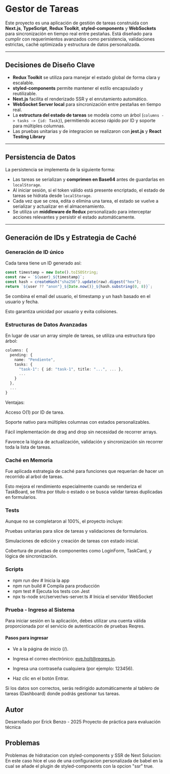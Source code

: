 # Gestor de Tareas

Este proyecto es una aplicación de gestión de tareas construida con **Next.js**, **TypeScript**, **Redux Toolkit**, **styled-components** y **WebSockets** para sincronización en tiempo real entre pestañas. Está diseñado para cumplir con requerimientos avanzados como persistencia, validaciones estrictas, caché optimizada y estructura de datos personalizada.

---

## Decisiones de Diseño Clave

- **Redux Toolkit** se utiliza para manejar el estado global de forma clara y escalable.
- **styled-components** permite mantener el estilo encapsulado y reutilizable.
- **Next.js** facilita el renderizado SSR y el enrutamiento automático.
- **WebSocket Server local** para sincronización entre pestañas en tiempo real.
- La **estructura del estado de tareas** se modela como un árbol (`columns -> tasks -> {id: Task}`), permitiendo acceso rápido por ID y soporte para múltiples columnas.
- Las pruebas unitarias y de integracion se realizaron con **jest.js** y **React Testing Library**

---

## Persistencia de Datos

La persistencia se implementa de la siguiente forma:

- Las tareas se serializan y **comprimen en Base64** antes de guardarlas en `localStorage`.
- Al iniciar sesión, si el token válido está presente encriptado, el estado de tareas se hidrata desde `localStorage`.
- Cada vez que se crea, edita o elimina una tarea, el estado se vuelve a serializar y actualizar en el almacenamiento.
- Se utiliza un **middleware de Redux** personalizado para interceptar acciones relevantes y persistir el estado automáticamente.

---

## Generación de IDs y Estrategia de Caché

### Generación de ID único

Cada tarea tiene un ID generado así:

```ts
const timestamp = new Date().toISOString;
const raw = `${user}_${timestamp}`;
const hash = createHash("sha256").update(raw).digest("hex");
return `${user ?? "anon"}_${Date.now()}_${hash.substring(0, 8)}`;
```

Se combina el email del usuario, el timestamp y un hash basado en el usuario y fecha.

Esto garantiza unicidad por usuario y evita colisiones.

### Estructuras de Datos Avanzadas
En lugar de usar un array simple de tareas, se utiliza una estructura tipo árbol:

```ts
columns: {
  pending: {
    name: "Pendiente",
    tasks: {
      "task-1": { id: "task-1", title: "...", ... },
      ...
    }
  },
  ...
}
```
Ventajas:

Acceso O(1) por ID de tarea.

Soporte nativo para múltiples columnas con estados personalizables.

Fácil implementación de drag and drop sin necesidad de recorrer arrays.

Favorece la lógica de actualización, validación y sincronización sin recorrer toda la lista de tareas.

### Caché en Memoria

Fue aplicada estrategia de caché para funciones que requerian de hacer un recorrido al arbol de tareas.

Esto mejora el rendimiento especialmente cuando se renderiza el TaskBoard, se filtra por titulo o estado o se busca validar tareas duplicadas en formularios.

### Tests
Aunque no se completaron al 100%, el proyecto incluye:

Pruebas unitarias para slice de tareas y validaciones de formularios.

Simulaciones de edición y creación de tareas con estado inicial.

Cobertura de pruebas de componentes como LoginForm, TaskCard, y lógica de sincronización.

### Scripts
 - npm run dev          # Inicia la app
 - npm run build        # Compila para producción
 - npm test             # Ejecuta los tests con Jest
 - npx ts-node src/server/ws-server.ts  # Inicia el servidor WebSocket

### Prueba - Ingreso al Sistema
Para iniciar sesión en la aplicación, debes utilizar una cuenta válida proporcionada por el servicio de autenticación de pruebas Reqres.

#### Pasos para ingresar
- Ve a la página de inicio (/).

- Ingresa el correo electrónico: eve.holt@reqres.in.

- Ingresa una contraseña cualquiera (por ejemplo: 123456).

- Haz clic en el botón Entrar.

Si los datos son correctos, serás redirigido automáticamente al tablero de tareas (Dashboard) donde podrás gestionar tus tareas.

## Autor
Desarrollado por Erick Benzo - 2025
Proyecto de práctica para evaluación técnica

## Problemas 
Problemas de hidratacion con styled-components y SSR de Next
Solucion: En este caso hice el uso de una configuracion personalizada de babel en la cual se añade el plugin de styled-components con la opcion "ssr" true.

